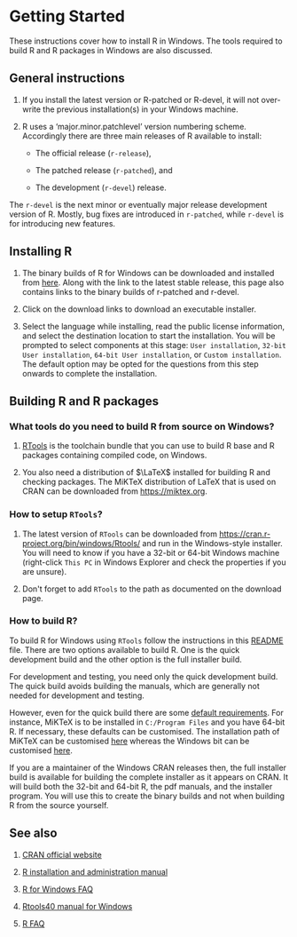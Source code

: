 # Getting Started 

These instructions cover how to install R in Windows. The tools required to build R and R packages in Windows are also discussed.

## General instructions

1. If you install the latest version or R-patched or R-devel, it will not over-write the previous installation(s) in your Windows machine.

2. R uses a ‘major.minor.patchlevel’ version numbering scheme. Accordingly there are three main releases of R available to install:

   * The official release (`r-release`), 

   * The patched release (`r-patched`), and

   * The development (`r-devel`) release. 

The `r-devel` is the next minor or eventually major release development version of R. Mostly, bug fixes are introduced in `r-patched`, while `r-devel` is for introducing new features.

## Installing R

1. The binary builds of R for Windows can be downloaded and installed from [here](https://cran.r-project.org/bin/windows/base/). Along with the link to the latest stable release, this page also contains links to the binary builds of r-patched and r-devel. 

2. Click on the download links to download an executable installer.

3. Select the language while installing, read the public license information, and select the destination location to start the installation. You will be prompted to select components at this stage: `User installation`, `32-bit User installation`, `64-bit User installation`, or `Custom installation`. The default option may be opted for the questions from this step onwards to complete the installation. 

## Building R and R packages

### What tools do you need to build R from source on Windows?

1. [RTools](https://github.com/r-windows/docs/blob/master/faq.md#what-is-rtools) is the toolchain bundle that you can use to build R base and R packages containing compiled code, on Windows.

2. You also need a distribution of $\LaTeX$ installed for building R and checking packages. The MiKTeX distribution of LaTeX that is used on CRAN can be downloaded from https://miktex.org.

### How to setup `RTools`?

1. The latest version of `RTools` can be downloaded from https://cran.r-project.org/bin/windows/Rtools/ and run in the Windows-style installer. You will need to know if you have a 32-bit or 64-bit Windows machine (right-click `This PC` in Windows Explorer and check the properties if you are unsure).

2. Don't forget to add `RTools` to the path as documented on the download page.

### How to build R?

To build R for Windows using `RTools` follow the instructions in this [README](https://github.com/r-windows/r-base#readme) file. There are two options available to build R. One is the quick development build and the other option is the full installer build.

For development and testing, you need only the quick development build. The quick build avoids building the manuals, which are generally not needed for development and testing. 

However, even for the quick build there are some [default requirements](https://github.com/r-windows/r-base/blob/master/quick-build.sh). For instance, MiKTeX is to be installed in `C:/Program Files` and you have 64-bit R. If necessary, these defaults can be customised. The installation path of MiKTeX can be customised [here](https://github.com/r-windows/r-base/blob/50a229fc76c50a5fb42c0daa367466aaf2318171/quick-build.sh#L13) whereas the Windows bit can be customised [here](https://github.com/r-windows/r-base/blob/50a229fc76c50a5fb42c0daa367466aaf2318171/quick-build.sh#L6).

If you are a maintainer of the Windows CRAN releases then, the full installer build is available for building the complete installer as it appears on CRAN. It will build both the 32-bit and 64-bit R, the pdf manuals, and the installer program. You will use this to create the binary builds and not when building R from the source yourself.

## See also

1. [CRAN official website](https://cran.r-project.org)

2. [R installation and administration manual](https://cran.r-project.org/doc/manuals/r-patched/R-admin.html)

3. [R for Windows FAQ](https://cran.r-project.org/bin/windows/base/rw-FAQ.html)

4. [Rtools40 manual for Windows](https://cran.r-project.org/bin/windows/Rtools/)

5. [R FAQ](https://cran.r-project.org/doc/FAQ/R-FAQ.html)
